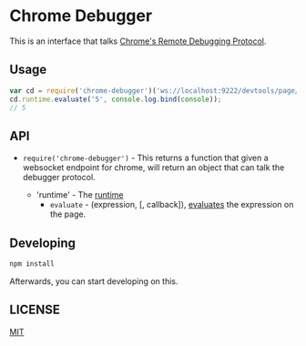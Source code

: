 # Chrome Debugger
This is an interface that talks [Chrome's Remote Debugging Protocol](https://developers.google.com/chrome-developer-tools/docs/debugger-protocol).

## Usage
```javascript
var cd = require('chrome-debugger')('ws://localhost:9222/devtools/page/123')
cd.runtime.evaluate('5', console.log.bind(console));
// 5
```

## API

* `require('chrome-debugger')` - This returns a function that given a websocket endpoint for chrome, will return an object that can talk the debugger protocol.

    * 'runtime' - The [runtime](https://developers.google.com/chrome-developer-tools/docs/protocol/1.0/runtime)
        * `evaluate` - (expression, [, callback]), [evaluates](https://developers.google.com/chrome-developer-tools/docs/protocol/1.0/runtime#command-evaluate) the expression on the page.

## Developing
```sh
npm install
```

Afterwards, you can start developing on this.

## LICENSE
[MIT](http://gkatsev.mit-license.org/)
